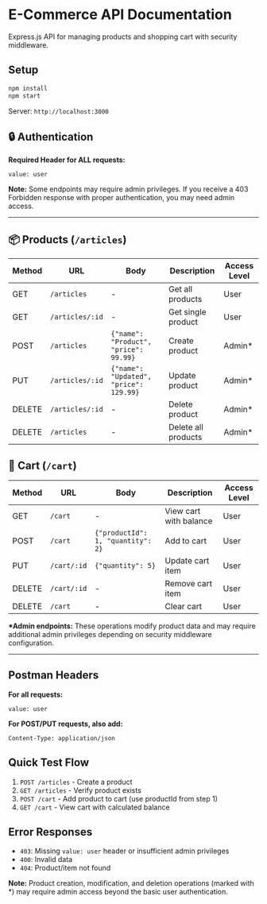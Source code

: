# E-Commerce API Documentation

Express.js API for managing products and shopping cart with security middleware.

## Setup

```bash
npm install
npm start
```

Server: `http://localhost:3000`

## 🔒 Authentication

**Required Header for ALL requests:**
```
value: user
```

**Note:** Some endpoints may require admin privileges. If you receive a 403 Forbidden response with proper authentication, you may need admin access.

---

## 📦 Products (`/articles`)

| Method | URL             | Body                                   | Description         | Access Level |
| ------ | --------------- | -------------------------------------- | ------------------- | ------------ |
| GET    | `/articles`     | -                                      | Get all products    | User         |
| GET    | `/articles/:id` | -                                      | Get single product  | User         |
| POST   | `/articles`     | `{"name": "Product", "price": 99.99}`  | Create product      | Admin*       |
| PUT    | `/articles/:id` | `{"name": "Updated", "price": 129.99}` | Update product      | Admin*       |
| DELETE | `/articles/:id` | -                                      | Delete product      | Admin*       |
| DELETE | `/articles`     | -                                      | Delete all products | Admin*       |

## 🛒 Cart (`/cart`)

| Method | URL         | Body                              | Description            | Access Level |
| ------ | ----------- | --------------------------------- | ---------------------- | ------------ |
| GET    | `/cart`     | -                                 | View cart with balance | User         |
| POST   | `/cart`     | `{"productId": 1, "quantity": 2}` | Add to cart            | User         |
| PUT    | `/cart/:id` | `{"quantity": 5}`                 | Update cart item       | User         |
| DELETE | `/cart/:id` | -                                 | Remove cart item       | User         |
| DELETE | `/cart`     | -                                 | Clear cart             | User         |

**\*Admin endpoints:** These operations modify product data and may require additional admin privileges depending on security middleware configuration.

---

## Postman Headers

**For all requests:**

```
value: user
```

**For POST/PUT requests, also add:**

```
Content-Type: application/json
```

## Quick Test Flow

1. `POST /articles` - Create a product
2. `GET /articles` - Verify product exists
3. `POST /cart` - Add product to cart (use productId from step 1)
4. `GET /cart` - View cart with calculated balance

## Error Responses

- `403`: Missing `value: user` header or insufficient admin privileges
- `400`: Invalid data
- `404`: Product/item not found

**Note:** Product creation, modification, and deletion operations (marked with *) may require admin access beyond the basic user authentication.
